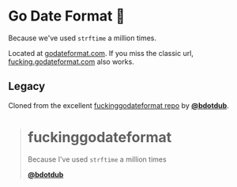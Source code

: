 # Go Date Format :calendar:

Because we've used `strftime` a million times.

Located at [godateformat.com][gdf site]. If you miss the classic url,
[fucking.godateformat.com][classic url] also works.

## Legacy

Cloned from the excellent [fuckinggodateformat repo][og repo] by **[@bdotdub][creator]**.

> # fuckinggodateformat
>
> Because I've used `strftime` a million times
>
> **[@bdotdub][creator]**


[og repo]: https://github.com/bdotdub/fuckinggodateformat
[creator]: https://github.com/bdotdub/
[gdf site]: https://godateformat.com
[classic url]: https://fucking.godateformat.com
